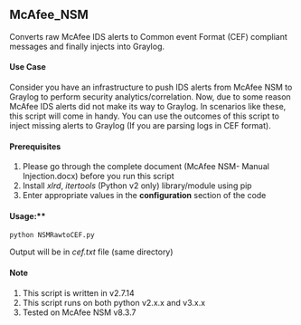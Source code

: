 ## McAfee_NSM
Converts raw McAfee IDS alerts to Common event Format (CEF) compliant messages and finally injects into Graylog.

#### Use Case
Consider you have an infrastructure to push IDS alerts from McAfee NSM to Graylog to perform security analytics/correlation. Now, due to some reason McAfee IDS alerts did not make its way to Graylog. In scenarios like these, this script will come in handy. You can use the outcomes of this script to inject missing alerts to Graylog (If you are parsing logs in CEF format). 

#### Prerequisites
1. Please go through the complete document (McAfee NSM- Manual Injection.docx) before you run this script
2. Install *xlrd*, *itertools* (Python v2 only) library/module using pip
3. Enter appropriate values in the **configuration** section of the code

#### Usage:** 
```
python NSMRawtoCEF.py
```
Output will be in *cef.txt* file (same directory) 

#### Note
1. This script is written in v2.7.14
2. This script runs on both python v2.x.x and v3.x.x
3. Tested on McAfee NSM v8.3.7